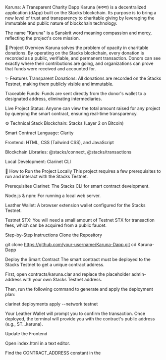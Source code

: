 Karuna: A Transparent Charity Dapp
Karuna (करुणा) is a decentralized application (dApp) built on the Stacks blockchain. Its purpose is to bring a new level of trust and transparency to charitable giving by leveraging the immutable and public nature of blockchain technology.

The name "Karuna" is a Sanskrit word meaning compassion and mercy, reflecting the project's core mission.

🌟 Project Overview
Karuna solves the problem of opacity in charitable donations. By operating on the Stacks blockchain, every donation is recorded as a public, verifiable, and permanent transaction. Donors can see exactly where their contributions are going, and organizations can prove that funds were received and accounted for.

✨ Features
Transparent Donations: All donations are recorded on the Stacks Testnet, making them publicly visible and immutable.

Traceable Funds: Funds are sent directly from the donor's wallet to a designated address, eliminating intermediaries.

Live Project Status: Anyone can view the total amount raised for any project by querying the smart contract, ensuring real-time transparency.

⚙️ Technical Stack
Blockchain: Stacks (Layer 2 on Bitcoin)

Smart Contract Language: Clarity

Frontend: HTML, CSS (Tailwind CSS), and JavaScript

Blockchain Libraries: @stacks/connect, @stacks/transactions

Local Development: Clarinet CLI

🚀 How to Run the Project Locally
This project requires a few prerequisites to run and interact with the Stacks Testnet.

Prerequisites
Clarinet: The Stacks CLI for smart contract development.

Node.js & npm: For running a local web server.

Leather Wallet: A browser extension wallet configured for the Stacks Testnet.

Testnet STX: You will need a small amount of Testnet STX for transaction fees, which can be acquired from a public faucet.

Step-by-Step Instructions
Clone the Repository

git clone https://github.com/your-username/Karuna-Dapp.git
cd Karuna-Dapp

Deploy the Smart Contract
The smart contract must be deployed to the Stacks Testnet to get a unique contract address.

First, open contracts/karuna.clar and replace the placeholder admin-address with your own Stacks Testnet address.

Then, run the following command to generate and apply the deployment plan:

clarinet deployments apply --network testnet

Your Leather Wallet will prompt you to confirm the transaction. Once deployed, the terminal will provide you with the contract's public address (e.g., ST...karuna).

Update the Frontend

Open index.html in a text editor.

Find the CONTRACT_ADDRESS constant in the <script> tag.

Replace the placeholder address with the address you got from the deployment.

Run the Local Web Server

In your terminal, navigate to the project's root directory.

If you haven't already, run npm install http-server to install the local server.

Start the server with:

npm start

Open your web browser and navigate to http://localhost:8000.

